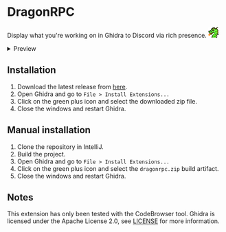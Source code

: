 # DragonRPC
Display what you're working on in Ghidra to Discord via rich presence. ![greenDragon24](images/greenDragon24.png)

<details>
  <summary>Preview</summary>
  <img src="images/preview.gif" alt="Preview"/>
</details>

## Installation
1. Download the latest release from [here](https://github.com/yntha/DragonRPC/releases/latest).
2. Open Ghidra and go to `File > Install Extensions...`
3. Click on the green plus icon and select the downloaded zip file.
4. Close the windows and restart Ghidra.

## Manual installation
1. Clone the repository in IntelliJ.
2. Build the project.
3. Open Ghidra and go to `File > Install Extensions...`
4. Click on the green plus icon and select the `dragonrpc.zip` build artifact.
5. Close the windows and restart Ghidra.

## Notes
This extension has only been tested with the CodeBrowser tool.
Ghidra is licensed under the Apache License 2.0, see [LICENSE](LICENSE) for more information.

